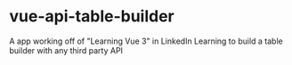 # vue-api-table-builder

A app working off of "Learning Vue 3" in LinkedIn Learning to build a table builder with any third party API

